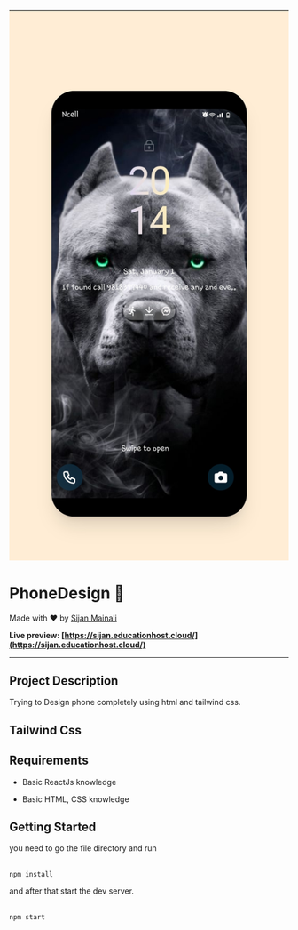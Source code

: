 ![](./readmeImg/readme.jpg)


# PhoneDesign 📳

Made with ❤️ by [Sijan Mainali](https://t.me/sijan_mainali)

**Live preview: [https://sijan.educationhost.cloud/](https://sijan.educationhost.cloud/)**



---

## Project Description
Trying to Design phone completely using html and tailwind css.

## Tailwind Css

## Requirements

- Basic ReactJs knowledge

- Basic HTML, CSS knowledge


## Getting Started

you need to go the file directory and run

```shell

npm install

```

and after that start the dev server.

```shell

npm start

```
